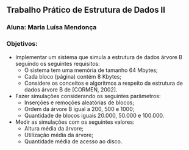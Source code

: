 ## Trabalho Prático de Estrutura de Dados II 
### Aluna: Maria Luísa Mendonça
### Objetivos:
 + Implementar um sistema que simula a estrutura de dados árvore B seguindo os seguintes requisitos:
   + O sistema tem uma memória de tamanho 64 Mbytes;
   + Cada bloco (página) contém 8 Kbytes;
   + Considere os conceitos e algoritmos a respeito da estrutura de dados árvore B de [CORMEN, 2002].
 + Fazer simulações considerando os seguintes parâmetros:
   + Inserções e remoções aleatórias de blocos;
   + Ordem da árvore B igual a 200, 500 e 1000;
   + Quantidade de blocos iguais 20.000, 50.000 e 100.000.
 + Medir as simulações com os seguintes valores:
   + Altura média da árvore;
   + Utilização média da árvore;
   + Quantidade média de acesso ao disco.
